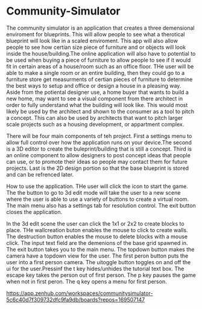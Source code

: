 # Community-Simulator
The community simulator is an application that creates a three demensional enviroment for blueprints. This will allow people to see what a therotical blueprint will look like in a scaled enviroment. This app will also allow people to see how certian size piece of furniture and or objects will look inside the house/building.The online application will also have to potential to be used when buying a piece of furniture to allow people to see if it would fit in certain areas of a house/room such as an office floor. THe user will be able to make a single room or an entire building, then they could go to a furniture store get measurments of certian pieces of furniture to determine the best ways to setup and office or design a house in a pleasing way. Aside from the potiental designer use, a home buyer that wants to build a new home, may want to see a visual component from there architect in order to fully understand what the building will look like. This would most likely be used by the architect and shown to the consumer as a tool to pitch a concept. This can also be used by architects that want to pitch larger scale projects such as a housing development, or appartment complex. 

There will be four main components of teh project. First a settings menu to allow full control over how the application runs on your device.The second is a 3D editor to create the buleprint/building that is still a concept. Third is an online component to allow designers to post concept ideas that people can use, or to promote their ideas so people may contact them for future projects. Last is the 2D design portion so that the base blueprint is stored and can be refrenced later.


How to use the application.
THe user will click the icon to start the game. The the button to go to 3d edit mode will take the user to a new scene where the user is able to use a variety of buttons to create a virtual room. The main menu also has a settings tab for resolution control. The exit button closes the application.

In the 3d edit scene the user can click the 1x1 or 2x2 to create blocks to place. THe wallcreation buton enables the mouse to click to create walls. The destruction button enables the mouse to delete blocks with a mouse click. The input text field are the demenions of the base grid spawned in. The exit button takes you to the main menu. The topdown button makes the camera have a topdown view for the user. The first peron button puts the user into a first person camera. The uitoggle button toggles on and off the ui for the user.Pressinf the t key hides/unhides the tutorial text box. The escape key takes the person out of first person. The p key pauses the game when not in first peron. The q key opens a menu for first person.


https://app.zenhub.com/workspaces/communitysimulator-5c6c40d7f309732dfc9fa9db/boards?repos=169507147
